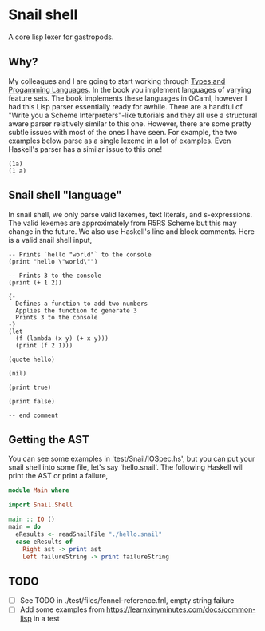 # Snail shell

A core lisp lexer for gastropods.

## Why?

My colleagues and I are going to start working through [Types and Progamming
Languages][tapl]. In the book you implement languages of varying feature sets.
The book implements these languages in OCaml, however I had this Lisp parser
essentially ready for awhile. There are a handful of "Write you a Scheme
Interpreters"-like tutorials and they all use a structural aware parser
relatively similar to this one. However, there are some pretty subtle issues
with most of the ones I have seen. For example, the two examples below parse as
a single lexeme in a lot of examples. Even Haskell's parser has a similar issue
to this one!

```
(1a)
(1 a)
```

## Snail shell "language"

In snail shell, we only parse valid lexemes, text literals, and s-expressions.
The valid lexemes are approximately from R5RS Scheme but this may change in the
future. We also use Haskell's line and block comments. Here is a valid snail
shell input,

```
-- Prints `hello "world"` to the console
(print "hello \"world\"")

-- Prints 3 to the console
(print (+ 1 2))

{-
  Defines a function to add two numbers
  Applies the function to generate 3
  Prints 3 to the console
-}
(let
  (f (lambda (x y) (+ x y)))
  (print (f 2 1)))

(quote hello)

(nil)

(print true)

(print false)

-- end comment
```

## Getting the AST

You can see some examples in 'test/Snail/IOSpec.hs', but you can put your snail
shell into some file, let's say 'hello.snail'. The following Haskell will print
the AST or print a failure,

```haskell
module Main where

import Snail.Shell

main :: IO ()
main = do
  eResults <- readSnailFile "./hello.snail"
  case eResults of
    Right ast -> print ast
    Left failureString -> print failureString
```

## TODO

- [ ] See TODO in ./test/files/fennel-reference.fnl, empty string failure
- [ ] Add some examples from https://learnxinyminutes.com/docs/common-lisp in a test

[tapl]: https://www.cis.upenn.edu/~bcpierce/tapl
